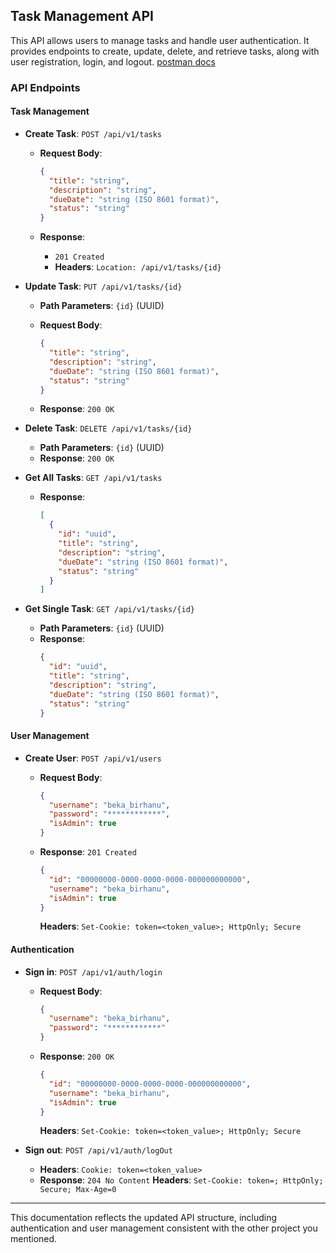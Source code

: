 ## Task Management API

This API allows users to manage tasks and handle user authentication. It provides endpoints to create, update, delete, and retrieve tasks, along with user registration, login, and logout.
[postman docs](https://documenter.getpostman.com/view/37481680/2sA3s3Fqkb)

### API Endpoints

#### **Task Management**

- **Create Task**: `POST /api/v1/tasks`

  - **Request Body**:

    ```json
    {
      "title": "string",
      "description": "string",
      "dueDate": "string (ISO 8601 format)",
      "status": "string"
    }
    ```

  - **Response**:
    - `201 Created`
    - **Headers**: `Location: /api/v1/tasks/{id}`

- **Update Task**: `PUT /api/v1/tasks/{id}`

  - **Path Parameters**: `{id}` (UUID)
  - **Request Body**:

    ```json
    {
      "title": "string",
      "description": "string",
      "dueDate": "string (ISO 8601 format)",
      "status": "string"
    }
    ```

  - **Response**: `200 OK`

- **Delete Task**: `DELETE /api/v1/tasks/{id}`

  - **Path Parameters**: `{id}` (UUID)
  - **Response**: `200 OK`

- **Get All Tasks**: `GET /api/v1/tasks`

  - **Response**:
    ```json
    [
      {
        "id": "uuid",
        "title": "string",
        "description": "string",
        "dueDate": "string (ISO 8601 format)",
        "status": "string"
      }
    ]
    ```

- **Get Single Task**: `GET /api/v1/tasks/{id}`
  - **Path Parameters**: `{id}` (UUID)
  - **Response**:
    ```json
    {
      "id": "uuid",
      "title": "string",
      "description": "string",
      "dueDate": "string (ISO 8601 format)",
      "status": "string"
    }
    ```

#### **User Management**

- **Create User**: `POST /api/v1/users`

  - **Request Body**:
    ```json
    {
      "username": "beka_birhanu",
      "password": "************",
      "isAdmin": true
    }
    ```
  - **Response**: `201 Created`

    ```json
    {
      "id": "00000000-0000-0000-0000-000000000000",
      "username": "beka_birhanu",
      "isAdmin": true
    }
    ```

    **Headers**: `Set-Cookie: token=<token_value>; HttpOnly; Secure`

#### **Authentication**

- **Sign in**: `POST /api/v1/auth/login`

  - **Request Body**:
    ```json
    {
      "username": "beka_birhanu",
      "password": "************"
    }
    ```
  - **Response**: `200 OK`

    ```json
    {
      "id": "00000000-0000-0000-0000-000000000000",
      "username": "beka_birhanu",
      "isAdmin": true
    }
    ```

    **Headers**: `Set-Cookie: token=<token_value>; HttpOnly; Secure`

- **Sign out**: `POST /api/v1/auth/logOut`
  - **Headers**: `Cookie: token=<token_value>`
  - **Response**: `204 No Content`
    **Headers**: `Set-Cookie: token=; HttpOnly; Secure; Max-Age=0`

---

This documentation reflects the updated API structure, including authentication and user management consistent with the other project you mentioned.
